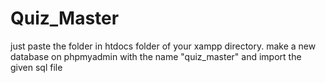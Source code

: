 # Quiz_Master
just paste the folder in htdocs folder of your xampp directory.
make a new database on phpmyadmin with the name "quiz_master" and import the given sql file
